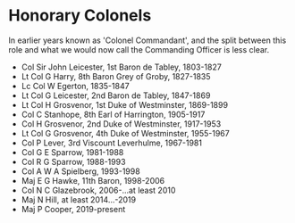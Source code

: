 # Honorary Colonels

In earlier years known as 'Colonel Commandant', and the split between this role and what we would now call the Commanding Officer is less clear.

* Col Sir John Leicester, 1st Baron de Tabley, 1803-1827
* Lt Col G Harry, 8th Baron Grey of Groby, 1827-1835
* Lc Col W Egerton, 1835-1847
* Lt Col G Leicester, 2nd Baron de Tabley, 1847-1869
* Lt Col H Grosvenor, 1st Duke of Westminster, 1869-1899
* Col C Stanhope, 8th Earl of Harrington, 1905-1917
* Col H Grosvenor, 2nd Duke of Westminster, 1917-1953
* Lt Col G Grosvenor, 4th Duke of Westminster, 1955-1967
* Col P Lever, 3rd Viscount Leverhulme, 1967-1981
* Col G E Sparrow, 1981-1988
* Col R G Sparrow, 1988-1993
* Col A W A Spielberg, 1993-1998
* Maj E G Hawke, 11th Baron, 1998-2006
* Col N C Glazebrook, 2006-...at least 2010
* Maj N Hill, at least 2014...-2019
* Maj P Cooper, 2019-present
